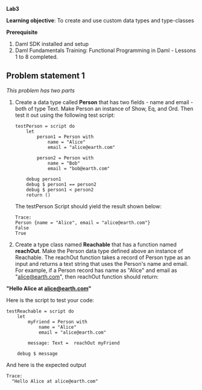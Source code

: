 **Lab3**

**Learning objective**: To create and use custom data types and type-classes

**Prerequisite**
1. Daml SDK installed and setup
2. Daml Fundamentals Training: Functional Programming in Daml - Lessons 1 to 8 completed.

## Problem statement 1
*This problem has two parts*

1. Create a data type called **Person** that has two fields - name and email - both of type Text. Make Person an instance of Show, Eq, and Ord. Then test it out using the following test script: 

    ```
    testPerson = script do 
        let 
            person1 = Person with 
                name = "Alice"
                email = "alice@earth.com"
        
            person2 = Person with 
                name = "Bob"
                email = "bob@earth.com"

        debug person1
        debug $ person1 == person2
        debug $ person1 < person2
        return ()
    ```

    The testPerson Script should yield the result shown below:

    ```
    Trace: 
    Person {name = "Alice", email = "alice@earth.com"}
    False
    True
    ```

2. Create a type class named **Reachable** that has a function named **reachOut**. Make the Person data type defined above an instance of Reachable. The reachOut function takes a record of Person type as an input and returns a text string that uses the Person's name and email. For example, if a Person record has name as "Alice" and email as "alice@earth.com", then reachOut function should return:

**"Hello Alice at alice@earth.com"**

Here is the script to test your code:
```
testReachable = script do
    let
        myFriend = Person with 
            name = "Alice"
            email = "alice@earth.com"

        message: Text =  reachOut myFriend

    debug $ message
```
And here is the expected output

```
Trace: 
  "Hello Alice at alice@earth.com"
```
